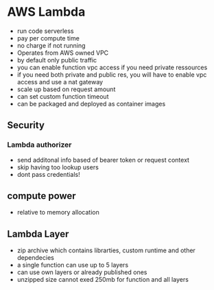 # AWS Lambda
- run code serverless
- pay per compute time
- no charge if not running
- Operates from AWS owned VPC
- by default only public traffic
- you can enable function vpc access if you need private ressources
- if you need both private and public res, you will have to enable vpc access and use a nat gateway
- scale up based on request amount
- can set custom function timeout
- can be packaged and deployed as container images

## Security

### Lambda authorizer
- send additonal info based of bearer token or request context
- skip having too lookup users
- dont pass credentials!
## compute power
- relative to memory allocation
## Lambda Layer
- zip archive which contains librarties, custom runtime and other dependecies
- a single function can use up to 5 layers
- can use own layers or already published ones
- unzipped size cannot exed 250mb for function and all layers